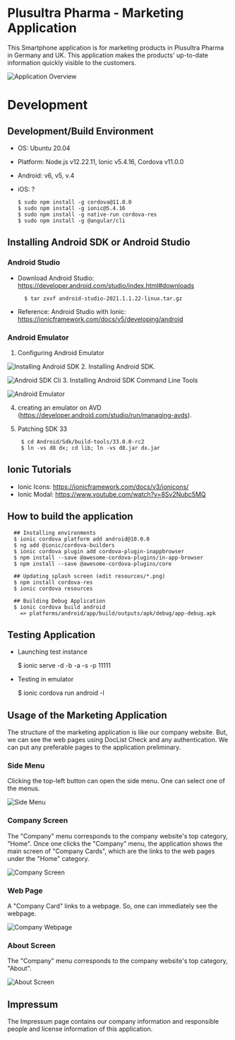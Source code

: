 # Plusultra Pharma - Marketing Application

This Smartphone application is for marketing products in Plusultra Pharma in Germany and UK. This application makes the products' up-to-date information quickly visible to the customers.

  ![Application Overview](img/ionic_test.jpg)


# Development
## Development/Build Environment

  * OS: Ubuntu 20.04
  * Platform: Node.js v12.22.11, Ionic v5.4.16, Cordova v11.0.0
  * Android: v6, v5, v.4
  * iOS: ?


        $ sudo npm install -g cordova@11.0.0
        $ sudo npm install -g ionic@5.4.16
        $ sudo npm install -g native-run cordova-res
        $ sudo npm install -g @angular/cli


## Installing Android SDK or Android Studio
### Android Studio
* Download Android Studio: <https://developer.android.com/studio/index.html#downloads>

        $ tar zxvf android-studio-2021.1.1.22-linux.tar.gz

* Reference: Android Studio with Ionic: <https://ionicframework.com/docs/v5/developing/android>

### Android Emulator
1. Configuring Android Emulator

  ![Installing Android SDK](img/android_studio_sdk.jpg)
2. Installing Android SDK.
  
  ![Android SDK Cli](img/android_sdk_cli.jpg)
3. Installing Android SDK Command Line Tools

  ![Android Emulator](img/android_emulator.jpg)

4. creating an emulator on AVD (<https://developer.android.com/studio/run/managing-avds>).

5. Patching SDK 33

        $ cd Android/Sdk/build-tools/33.0.0-rc2
    	$ ln -vs d8 dx; cd lib; ln -vs d8.jar dx.jar

## Ionic Tutorials
* Ionic Icons: <https://ionicframework.com/docs/v3/ionicons/>
* Ionic Modal: <https://www.youtube.com/watch?v=8Sv2Nubc5MQ>

## How to build the application

      ## Installing environments
      $ ionic cordova platform add android@10.0.0
      $ ng add @ionic/cordova-builders
      $ ionic cordova plugin add cordova-plugin-inappbrowser
      $ npm install --save @awesome-cordova-plugins/in-app-browser
      $ npm install --save @awesome-cordova-plugins/core

      ## Updating splash screen (edit resources/*.png)
	  $ npm install cordova-res
	  $ ionic cordova resources

      ## Building Debug Application
      $ ionic cordova build android
        => platforms/android/app/build/outputs/apk/debug/app-debug.apk


## Testing Application

   * Launching test instance

        $ ionic serve -d -b -a -s -p 11111


   * Testing in emulator
     
    	$ ionic cordova run android -l



## Usage of the Marketing Application
The structure of the marketing application is like our company website. But, we can see the web pages using DocList Check and any authentication. We can put any preferable pages to the application preliminary.


### Side Menu
Clicking the top-left button can open the side menu. One can select one of the menus. 

  ![Side Menu](img/01_sidemenu.png)
  
### Company Screen
The "Company" menu corresponds to the company website's top category, "Home". Once one clicks the "Company" menu, the application shows the main screen of "Company Cards", which are the links to the web pages under the "Home" category.

  ![Company Screen](img/02_company.png)


### Web Page
A "Company Card" links to a webpage. So, one can immediately see the webpage.

  ![Company Webpage](img/04_page.png)
  
### About Screen
The "Company" menu corresponds to the company website's top category, "About".

  
  ![About Screen](img/03_about.png)
  
## Impressum
The Impressum page contains our company information and responsible people and license information of this application.



